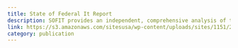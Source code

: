 ```yaml
---
title: State of Federal It Report
description: SOFIT provides an independent, comprehensive analysis of the current Federal IT environment.
link: https://s3.amazonaws.com/sitesusa/wp-content/uploads/sites/1151/2017/05/CIO-Council-State-of-Federal-IT-Report-January-2017-1.pdf
category: publication
---
```

